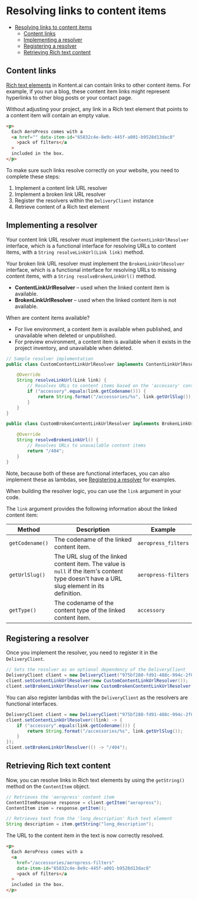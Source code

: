 # Resolving links to content items

<!-- TOC -->

- [Resolving links to content items](#resolving-links-to-content-items)
  - [Content links](#content-links)
  - [Implementing a resolver](#implementing-a-resolver)
  - [Registering a resolver](#registering-a-resolver)
  - [Retrieving Rich text content](#retrieving-rich-text-content)

<!-- /TOC -->

## Content links

[Rich text elements](https://docs.kontent.ai/tutorials/develop-apps/get-content/dealing-with-structure-in-rich-text) in Kontent.ai can contain links to other content items. For example, if you run a blog, these content item links might represent hyperlinks to other blog posts or your contact page.

Without adjusting your project, any link in a Rich text element that points to a content item will contain an empty value.

```html
<p>
  Each AeroPress comes with a
  <a href="" data-item-id="65832c4e-8e9c-445f-a001-b9528d13dac8"
    >pack of filters</a
  >
  included in the box.
</p>
```

To make sure such links resolve correctly on your website, you need to complete these steps:

1. Implement a content link URL resolver
2. Implement a broken link URL resolver
3. Register the resolvers within the `DeliveryClient` instance
4. Retrieve content of a Rich text element

## Implementing a resolver

Your content link URL resolver must implement the `ContentLinkUrlResolver` interface, which is a functional interface for resolving URLs to content items, with a `String resolveLinkUrl(Link link)` method.

Your broken link URL resolver must implement the `BrokenLinkUrlResolver` interface, which is a functional interface for resolving URLs to missing content items, with a `String resolveBrokenLinkUrl()` method.

- **ContentLinkUrlResolver** – used when the linked content item is available.
- **BrokenLinkUrlResolver** – used when the linked content item is not available.

When are content items available?

- For live environment, a content item is available when published, and unavailable when deleted or unpublished.
- For preview environment, a content item is available when it exists in the project inventory, and unavailable when deleted.

```java
// Sample resolver implementation
public class CustomContentLinkUrlResolver implements ContentLinkUrlResolver {

    @Override
    String resolveLinkUrl(Link link) {
        // Resolves URLs to content items based on the 'accessory' content type
        if ("accessory".equals(link.getCodename())) {
            return String.format("/accessories/%s", link.getUrlSlug());
        }
    }
}

public class CustomBrokenContentLinkUrlResolver implements BrokenLinkUrlResolver {

    @Override
    String resolveBrokenLinkUrl() {
        // Resolves URLs to unavailable content items
        return "/404";
    }
}
```

Note, because both of these are functional interfaces, you can also implement these as lambdas, see [Registering a resolver](#registering-a-resolver) for examples.

When building the resolver logic, you can use the `link` argument in your code.

The `link` argument provides the following information about the linked content item:

| Method          | Description                                                                                                                                | Example             |
| --------------- | ------------------------------------------------------------------------------------------------------------------------------------------ | ------------------- |
| `getCodename()` | The codename of the linked content item.                                                                                                   | `aeropress_filters` |
| `getUrlSlug()`  | The URL slug of the linked content item. The value is `null` if the item's content type doesn't have a URL slug element in its definition. | `aeropress-filters` |
| `getType()`     | The codename of the content type of the linked content item.                                                                               | `accessory`         |

## Registering a resolver

Once you implement the resolver, you need to register it in the `DeliveryClient`.

```java
// Sets the resolver as an optional dependency of the DeliveryClient
DeliveryClient client = new DeliveryClient("975bf280-fd91-488c-994c-2f04416e5ee3");
client.setContentLinkUrlResolver(new CustomContentLinkUrlResolver());
client.setBrokenLinkUrlResolver(new CustomBrokenContentLinkUrlResolver());
```

You can also register lambdas with the `DeliveryClient` as the resolvers are functional interfaces.

```java
DeliveryClient client = new DeliveryClient("975bf280-fd91-488c-994c-2f04416e5ee3");
client.setContentLinkUrlResolver((link) -> {
    if ("accessory".equals(link.getCodename())) {
        return String.format("/accessories/%s", link.getUrlSlug());
    }
});
client.setBrokenLinkUrlResolver(() -> "/404");
```

## Retrieving Rich text content

Now, you can resolve links in Rich text elements by using the `getString()` method on the `ContentItem` object.

```java
// Retrieves the 'aeropress' content item
ContentItemResponse response = client.getItem("aeropress");
ContentItem item = response.getItem();

// Retrieves text from the 'long_description' Rich text element
String description = item.getString("long_description");
```

The URL to the content item in the text is now correctly resolved.

```html
<p>
  Each AeroPress comes with a
  <a
    href="/accessories/aeropress-filters"
    data-item-id="65832c4e-8e9c-445f-a001-b9528d13dac8"
    >pack of filters</a
  >
  included in the box.
</p>
```
